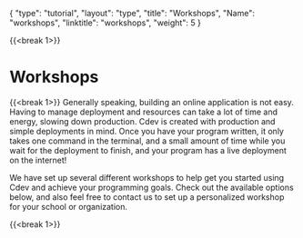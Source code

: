 {
    "type": "tutorial",
    "layout": "type",
    "title": "Workshops",
    "Name": "workshops",
    "linktitle": "workshops",
    "weight": 5
}

<!-- 
Overall page structure and ideas to convey

# High level goals of cdev
- Expand the amount of people that can effectively create software by themselves and within organizations

# current state
- Public Python SDK 
- Use it to create Serverless applications on AWS
- Rough edges

# next steps 
- Continue improving the SDK
- Build a platform to make collaboration easier between teams

-->
{{<break 1>}}
# Workshops
{{<break 1>}}
Generally speaking, building an online application is not easy. Having to manage deployment and resources can take a lot of time and energy, slowing down production. Cdev is created with production and simple deployments in mind. Once you have your program written, it only takes one command in the terminal, and a small amount of time while you wait for the deployment to finish, and your program has a live deployment on the internet! 

We have set up several different workshops to help get you started using Cdev and achieve your programming goals. Check out the available options below, and also feel free to contact us to set up a personalized workshop for your school or organization.  

{{<break 1>}}

